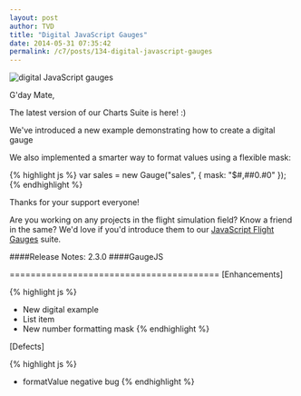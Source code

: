 ```yaml
---
layout: post
author: TVD
title: "Digital JavaScript Gauges"
date: 2014-05-31 07:35:42
permalink: /c7/posts/134-digital-javascript-gauges
---
```


<img src="https://techoctave.com/c7/static/digital-gauges.png" title="digital JavaScript gauges"/>

G'day Mate,

The latest version of our Charts Suite is here! :) 

We've introduced a new example demonstrating how to create a digital gauge

We also implemented a smarter way to format values using a flexible mask:

{% highlight js %}
var sales = new Gauge("sales", {
	mask: "$#,##0.#0"
});
{% endhighlight %}

Thanks for your support everyone!

Are you working on any projects in the flight simulation field? Know a friend in the same? We'd love if you'd introduce them to our [JavaScript Flight Gauges][1] suite.


####Release Notes: 2.3.0
####GaugeJS

========================================
[Enhancements]

{% highlight js %}
- New digital example
- List item
- New number formatting mask
{% endhighlight %}

[Defects]

{% highlight js %}
- formatValue negative bug
{% endhighlight %}

  [1]: http://techoctave.com/simulation
